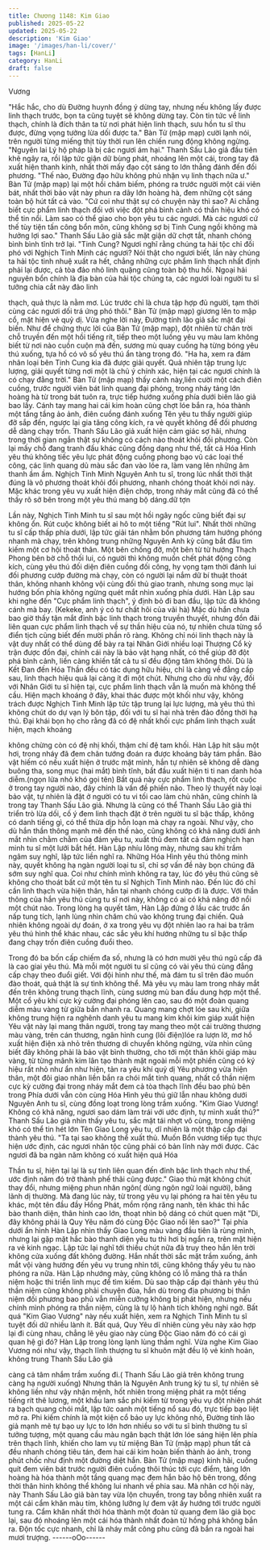 ```yaml
---
title: Chương 1148: Kim Giao
published: 2025-05-22
updated: 2025-05-22
description: 'Kim Giao'
image: '/images/han-li/cover/'
tags: [HanLi]
category: HanLi
draft: false
---
```


Vương

"Hắc hắc, cho dù Đường huynh đồng ý dừng tay, nhưng nếu
không lấy được linh thạch trước, bọn ta cũng tuyệt sẽ không dừng
tay. Còn tin tức về linh thạch, chính là đích thân ta từ nơi phát hiện
linh thạch, sưu hồn tu sĩ thu được, đừng vọng tưởng lừa dối được
ta." Bàn Tử (mập mạp) cười lạnh nói, trên người từng miếng thịt
tùy thời run lên chiến rung động không ngừng.
"Nguyên lai Lý hộ pháp là bị các ngươi ám hại." Thanh Sấu Lão
giả đầu tiên khẽ ngây ra, rồi lập tức giận dữ bùng phát, nhoáng
lên một cái, trong tay đã xuất hiện thanh kính, nhất thời mấy đạo
cột sáng to lớn thẳng đánh đến đối phương.
"Thế nào, Đường đạo hữu không phủ nhận vụ linh thạch nữa ư."
Bàn Tử (mập mạp) lại một hồi châm biếm, phóng ra trước người
một cái viên bát, nhất thời bảo vật này phun ra dãy lớn hoàng hà,
đem những cột sáng toàn bộ hút tất cả vào.
"Cứ coi như thật sự có chuyện này thì sao? Ai chẳng biết cực
phẩm linh thạch đối với việc đột phá bình cảnh có thần hiệu khó
có thể tin nổi. Làm sao có thể giao cho bọn yêu tu các ngươi. Mà
các ngươi cứ thế tùy tiện tấn công bổn môn, cũng không sợ bị
Tinh Cung ngồi không mà hưởng lợi sao." Thanh Sấu Lão giả sắc
mặt giận dữ chợt tắt, nhanh chóng bình bình tĩnh trở lại.
"Tinh Cung? Ngươi nghĩ rằng chúng ta hải tộc chỉ đối phó với
Nghịch Tinh Minh các ngươi? Nói thật cho ngươi biết, lần này
chúng ta hải tộc tinh nhuệ xuất ra hết, chẳng những cực phẩm
linh thạch nhất định phải lại được, cả tòa đảo nhỏ linh quặng cũng
toàn bộ thu hồi. Ngoại hải nguyên bổn chính là địa bàn của hải tộc
chúng ta, các ngươi loài người tu sĩ tưởng chia cắt này đảo linh

thạch, quả thực là nằm mơ. Lúc trước chỉ là chưa tập hợp đủ
người, tạm thời cùng các ngươi dối trá ứng phó thôi."
Bàn Tử (mập mạp) giương lên to mập cổ, mặt hiện vẻ quỷ dị.
Vừa nghe lời này, Đường tính lão giả sắc mặt đại biến.
Như để chứng thực lời của Bàn Tử (mập mạp), đột nhiên từ chân
trời chỗ truyền đến một hồi tiếng rít, tiếp theo một luồng yêu vụ
màu lam không biết từ nơi nào cuồn cuộn mà đến, sương mù
quay cuồng hạ từng bóng yêu thú xuống, tựa hồ có vô số yêu thú
ẩn tàng trong đó.
"Ha ha, xem ra đám nhân loại bên Tinh Cung kia đã được giải
quyết. Quả nhiên tập trung lực lượng, giải quyết từng nơi một là
chủ ý chính xác, hiện tại các ngươi chính là có chạy đằng trời."
Bàn Tử (mập mạp) thấy cảnh này,liền cười một cách điên cuồng,
trước người viên bát linh quang đại phóng, trong nháy tảng lớn
hoàng hà từ trong bát tuôn ra, trực tiếp hướng xuống phía dưới
biên lão giả bao lấy. Cánh tay mang hai cái kim hoàn cũng chợt
lóe bắn ra, hóa thành một tầng tầng ảo ảnh, điên cuồng đánh
xuống
Tên yêu tu thấy người giúp đỡ sắp đến, ngược lại gia tăng công
kích, ra vẻ quyết không để đối phương dễ dàng chạy trốn. Thanh
Sấu Lão giả xuất hiện cảm giác sợ hãi, nhưng trong thời gian
ngắn thật sự không có cách nào thoát khỏi đối phương.
Còn lại mấy chỗ đang tranh đấu khác cũng đồng dạng như thế,
tất cả Hóa Hình yêu thú không tiếc yêu lực phát động cuồng
phong bạo vũ các loại thế công, các linh quang dủ màu sắc đan
vào lóe ra, làm vang lên những âm thanh ầm ầm.
Nghịch Tinh Minh Nguyên Anh tu sĩ, trong lúc nhất thời thật đúng
là vô phương thoát khỏi đối phương, nhanh chóng thoát khỏi nơi
này.
Mặc khác trong yêu vụ xuất hiện điện chớp, trong nháy mắt cũng
đã có thể thấy rõ sở bên trong một yêu thú mang bộ dáng.dữ tợn

Lần này, Nghịch Tinh Minh tu sĩ sau một hồi ngây ngốc cũng biết
đại sự không ổn. Rút cuộc không biết ai hô to một tiếng "Rút lui".
Nhất thời những tu sĩ cấp thấp phía dưới, lập tức giải tán nhằm
bốn phương tám hướng phóng nhanh mà chạy, trên không trung
những Nguyên Anh kỳ cũng bắt đầu tìm kiếm một cơ hội thoát
thân. Một bên chống đỡ, một bên từ từ hướng Thạch Phong bên
bờ chỗ thối lui, có người thì không muốn chết phát động công
kích, cùng yêu thú đối diện điên cuồng đối công, hy vọng tạm thời
đánh lui đối phương cướp đường mà chạy, còn có người lại nắm
dữ bí thuật thoát thân, không nhanh không vội cùng đối thủ giao
tranh, nhưng song mục lại hướng bốn phía không ngừng quét
mắt nhìn xuống phía dưới.
Hàn Lập sau khi nghe đến "Cực phẩm linh thạch", ý định bỏ đi
ban đầu, lập tức đã không cánh mà bay.
(Kekeke, anh ý có tư chất hôi của vãi hà)
Mặc dù hắn chưa bao giờ thấy tận mắt đỉnh bậc linh thạch trong
truyền thuyết, nhưng đồn đãi liên quan cực phẩm linh thạch về sự
thần hiệu của nó, tự nhiên chưa từng sổ điển tịch cũng biết đến
mười phần rõ ràng.
Không chỉ nói linh thạch này là vật duy nhất có thể dùng để bày ra
tại Nhân Giới nhiều loại Thượng Cổ kỳ trận được đồn đại, chính
cái này là bảo vật hạng nhất, có thể giúp đỡ đột phá bình cảnh,
liền càng khiến tất cả tu sĩ đều động tâm không thôi.
Dù là Kết Đan đến Hóa Thần đều có tác dụng hữu hiệu, chỉ là
càng về đẳng cấp sau, linh thạch hiệu quả lại càng ít đi một chút.
Nhưng cho dù như vậy, đối với Nhân Giới tu sĩ hiện tại, cực phẩm
linh thạch vẫn là muốn mà không thể cầu.
Hiện mạch khoáng ở đây, khai thác được một khối như vậy,
không trách được Nghịch Tinh Minh lập tức tập trung lại lực
lượng, mà yêu thú thì không chút do dự vạn lý bôn tập, đối với tu
sĩ hai nhà trên đảo đồng thời hạ thủ. Đại khái bọn họ cho rằng đã
có đệ nhất khối cực phẩm linh thạch xuất hiện, mạch khoáng

không chừng còn có đệ nhị khối, thậm chí đệ tam khối.
Hàn Lập hít sâu một hơi, trong nháy đã đem chân tướng đoán ra
được khoảng bảy tám phần.
Bảo vật hiếm có nếu xuất hiện ở trước mặt mình, hắn tự nhiên sẽ
không dễ dàng buông tha, song mục (hai mắt) bình tĩnh, bắt đầu
xuất hiện ti ti nan danh hỏa diễm.(ngọn lửa nhỏ khó gọi tên)
Bất quá này cực phẩm linh thạch, rốt cuộc ở trong tay người nào,
đây chính là vấn đề phiền não.
Theo lý thuyết này loại bảo vật, tự nhiên là đặt ở người có tu vi tối
cao làm chủ nhân, cũng chính là trong tay Thanh Sấu Lão giả.
Nhưng là cũng có thể Thanh Sấu Lão giả thi triển trò lừa dối, cố ý
đem linh thạch đặt ở trên người tu sĩ bậc thấp, không có danh
tiếng gì, có thể thừa dịp hỗn loạn mà chạy ra ngoài.
Như vậy, cho dù hắn thần thông mạnh mẽ đến thế nào, cũng
không có khả năng dưới ánh mắt nhìn chằm chằm của đám yêu
tu, xuất thủ đem tất cả đám nghịch hạn minh tu sĩ một lưới bắt
hết.
Hàn Lập nhíu lông mày, nhưng sau khi trầm ngâm suy nghĩ, lập
tức liền nghĩ ra.
Những Hóa Hình yêu thú thông minh này, quyết không hạ ngàn
người loại tu sĩ, chỉ sợ vấn đề này bọn chúng đã sớm suy nghĩ
qua. Coi như chính mình không ra tay, lúc đó yêu thú cũng sẽ
không cho thoát bất cứ một tên tu sĩ Nghịch Tinh Minh nào. Đến
lúc đó chỉ cần linh thạch vừa hiện thân, hắn tại nhanh chóng cướp
đi là được. Với thần thông của hắn yêu thú cùng tu sĩ nơi này,
không có ai có khả năng đở nổi một chút nào.
Trong lòng hạ quyết tâm, Hàn Lập đứng ở lầu các trước ẩn nấp
tung tích, lạnh lùng nhìn chăm chú vào không trung đại chiến.
Quả nhiên không ngoài dự đoán, ở xa trong yêu vụ đột nhiên lao
ra hai ba trăm yêu thú hình thể khác nhau, các sắc yêu khí hướng
những tu sĩ bậc thấp đang chạy trốn điên cuồng đuổi theo.

Trong đó ba bốn cấp chiếm đa số, nhưng là có hơn mười yêu thú
ngũ cấp đã là cao giai yêu thú. Mà mỗi một người tu sĩ cũng có
vài yêu thú cùng đẳng cấp chạy theo đuổi giết.
Với đội hình như thế, mà đám tu sĩ trên đảo muốn đào thoát, quả
thật là sự tình không thể.
Mà yêu vụ màu lam trong nháy mắt đến trên không trung thạch
lĩnh, cùng sương mù ban đầu dung hợp một thể. Một cổ yêu khí
cực kỳ cường đại phóng lên cao, sau đó một đoàn quang diễm
màu vàng từ giữa bắn nhanh ra.
Quang mang chợt lóe sau khi, giữa không trung hiện ra nghênh
danh yêu tu mang kim khôi kim giáp xuất hiện
Yêu vật này lại mang thân người, trong tay mang theo một cái
trường thương màu vàng, trên cán thương, ngân hình cung (lôi
điện)lóe ra lượn lờ, mơ hồ xuất hiện điện xà nhỏ trên thương di
chuyển không ngừng, vừa nhìn cũng biết đây không phải là bảo
vật bình thường, cho tới một thân khôi giáp màu vàng, từ từng
mãnh kim lân tạo thành mặt ngoài mỗi một phiến cũng có ký hiệu
rất nhỏ như ẩn như hiện, tản ra yêu khí quỷ dị
Yêu phương vừa hiện thân, một đôi giao nhãn liền bắn ra chói
mắt tinh quang, nhất cổ thần niệm cực kỳ cường đại trong nháy
mắt đem cả tòa thạch lĩnh đều bao phủ bên trong
Phía dưới vẫn còn cùng Hóa Hình yêu thú giữ lẫn nhau không
dưới Nguyên Anh tu sĩ, cùng đồng loạt trong lòng trầm xuống.
"Kim Giao Vương! Không có khả năng, ngươi sao dám làm trái với
ước định, tự mình xuất thủ?" Thanh Sấu Lão giả nhin thấy yêu tu,
sắc mặt tái nhợt vô cùng, trong miệng khó có thể tin hét lớn
Tên Giao Long yêu tu, dĩ nhiên là một thập cấp đại thành yêu thú.
"Ta tại sao không thể xuất thủ. Muốn Bổn vương tiếp tục thực hiện
ước định, các ngươi nhân tộc cũng phải có bản lĩnh này mới
được. Các ngươi đã ba ngàn năm không có xuất hiện quá Hóa

Thần tu sĩ, hiện tại lại là sự tình liên quan đến đỉnh bậc linh thạch
như thế, ước định năm đó trở thành phế thãi cũng được."
Giao thủ mặt không chút thay đổi, nhưng miệng phun nhân ngôn(
dùng ngôn ngữ loài người), băng lãnh dị thường.
Mà đang lúc này, từ trong yêu vụ lại phóng ra hai tên yêu tu khác,
một tên đầu đầy Hồng Phát, mồm rộng răng nanh, tên khác thì
hắc bào thanh diện, thân hình cao lớn, thoạt nhìn bộ dáng có chút
quen mặt
"Di, đây không phải là Quy Yêu năm đó cùng Độc Giao nổi lên
sao?"
Tại phía dưới ẩn hình Hàn Lập nhìn thấy Giao Long màu vàng
đầu tiên là rùng mình, nhưng lại gặp mặt hắc bào thanh diện yêu
tu thì hơi bị ngẩn ra, trên mặt hiện ra vẻ kinh ngạc. Lập tức lại
nghĩ tới thiếu chút nữa đã truy theo hắn lên trời không cửa xuống
đất không đường.
Hắn nhất thời sắc mặt trầm xuống, ánh mắt vội vàng hướng đến
yêu vụ trung nhìn tới, cũng không thấy yêu tu nào phóng ra nữa.
Hàn Lập nhướng mày, cũng không có lỗ mãng thả ra thần niệm
hoặc thi triển linh mục để tìm kiếm.
Dù sao thập cấp đại thành yêu thú thần niệm cũng không phải
chuyện đùa, hắn dù trong địa phương bị thần niệm đối phương
bao phủ vẫn miễn cưỡng không bị phát hiện, nhưng nếu chính
mình phóng ra thần niệm, cũng là tự lộ hành tích không nghi ngờ.
Bất quá "Kim Giao Vương" này nếu xuất hiện, xem ra Nghịch Tinh
Minh tu sĩ tuyệt đối dữ nhiều lành ít. Bất quá, Quy Yêu dĩ nhiên
cùng yêu này xảo hợp lại đi cùng nhau, chẳng lẽ yêu giao này
cùng Độc Giao năm đó có cái gì quan hệ gì đó?
Hàn Lập trong lòng lạnh lùng thầm nghĩ.
Vừa nghe Kim Giao Vương nói như vậy, thạch lĩnh thượng tu sĩ
khuôn mặt đều lộ vẻ kinh hoản, không trung Thanh Sấu Lão giả

càng cả tâm nhắm trầm xuống đi.( Thanh Sấu Lão giả trên không
trung càng hạ người xuống)
Nhưng thân là Nguyên Anh trung kỳ tu sĩ, tự nhiên sẽ không liền
như vậy nhận mệnh, hốt nhiên trong miệng phát ra một tiếng tiếng
rít thê lương, một khẩu lam sắc phi kiếm từ trong yêu vụ đột nhiên
phát ra bạch quang chói mắt, lập tức oanh một tiếng nổ sau đó,
trực tiếp bạo liệt mở ra.
Phi kiếm chính là một kiện cổ bảo uy lực không nhỏ, Đường tính
lão giả mạnh mẽ tự bạo uy lực to lớn hơn nhiều so với tu sĩ bình
thường tu sĩ tưởng tượng, một quang cầu màu ngân bạch thật
lớn lóe sáng hiện lên phía trên thạch lĩnh, khiến cho lam vụ từ
miệng Bàn Tử (mập mạp) phun tất cả đều nhanh chóng tiêu tán,
đem hai cái kim hoàn biến thành ảo ảnh, trong phút chốc như
định một đường diệt hắn.
Bàn Tử (mập mạp) kinh hãi, cuống quít đem viên bát trước người
điên cuồng thôi thúc tới cực điểm, tảng lớn hoàng hà hóa thành
một tầng quang mạc đem hắn bảo hộ bên trong, đồng thời thân
hình không thể không lui nhanh về phia sau.
Mà nhân cơ hội này, này Thanh Sấu Lão giả bàn tay vừa lộn
chuyển, trong tay bỗng nhiên xuất ra một cái cẩm khăn màu tím,
không lưỡng lự đem vật ấy hướng tới trước người tung ra.
Cẩm khăn nhất thời hóa thành một đoàn tử quang đem lão giả
bọc lại, sau đó nhoáng lên một cái hóa thành nhất đoàn tử hồng
phá không bắn ra.
Độn tốc cực nhanh, chỉ là nháy mắt công phu cũng đã bắn ra
ngoài hai mươi trượng.
------oOo------
